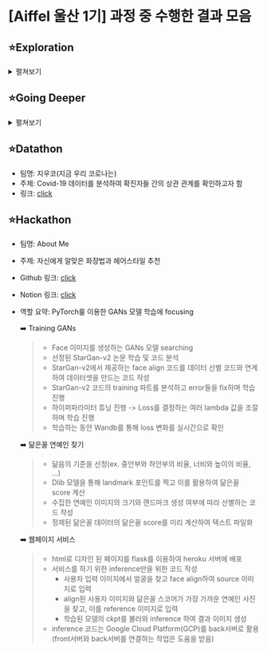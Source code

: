 # [Aiffel 울산 1기] 과정 중 수행한 결과 모음

## ⭐Exploration
<details>
<summary>펼쳐보기</summary>
<div markdown="1">

#### 1. 인공지능과 가위바위보 하기 [click](https://github.com/superbJeong/Exploration/blob/main/Exploration/%5BEX_01%5DRock_Scissor_Paper.ipynb)
>손글씨 이미지(MNIST)를 분류하는 간단한 이미지 분류기를 keras를 활용하여 제작해 보고, 이를 응용하여 가위바위보 이미지를 분류해 보는 프로젝트를 진행한다.
#### 2. Iris의 세 가지 품종, 분류해볼 수 있겠어요? [click](https://github.com/superbJeong/Exploration/blob/main/Exploration/%5BEX_02%5DClassifier.ipynb)
>캐글의 iris 데이터셋을 이용해 기본적인 머신러닝 분류 태스크를 진행하고, 자주 사용되는 모델과 훈련기법을 알아본다.
#### 3. 카메라 스티커앱 만들기 첫걸음 [click](https://github.com/superbJeong/Exploration/blob/main/Exploration/%5BEX_03%5DCamera_Sticker.ipynb)
>face detection 기술, 이미지 처리기법 등 Computer Vision 분야의 실용적인 기술 활용법을 알아보고, SNOW 같은 재밌는 얼굴 인식 스티커 앱을 만들어봅시다.
#### 4. 작사가 인공지능 만들기 [click](https://github.com/superbJeong/Exploration/blob/main/Exploration/%5BEX_04%5DLyricist.ipynb)
>LSTM 모델과 셰익스피어 데이터셋을 사용해 간단한 작사가 인공지능을 만들어 본다.
#### 5. 나의 첫 번째 캐글 경진대회, 무작정 따라해보기 [click](https://github.com/superbJeong/Exploration/blob/main/Exploration/%5BEX_05%5D%20Kaggle.ipynb)
>캐글 경진대회에 직접 참가해 대회의 규칙과 분위기를 살펴보는 것부터, 머신러닝을 활용해서 모델을 학습시킨 뒤 제출하고 내 랭킹을 확인해보는 것까지, 캐글 경진대회를 위한 전과정을 체험해 본다.
#### 6. 영화리뷰 텍스트 감성분석하기 [click](https://github.com/superbJeong/Exploration/blob/main/Exploration/%5BEX_06%5D%20Sentiment_classification.ipynb)
>imdb 영화 리뷰 평점 데이터를 토대로 사용자들의 리뷰 감성을 분류해 보는 실용적인 텍스트 분류 모델을 구현해 본다.
#### 7. 인물사진을 만들어 보자 [click](https://nbviewer.org/github/superbJeong/Exploration/blob/main/Exploration/%5BEX_07%5D%20Human_Segmentation.ipynb)
>시맨틱 세그멘테이션(semantic segmentation)을 사용하여 핸드폰의 인물사진을 재현한다.
#### 8.뉴스 요약봇 만들기 [click](https://github.com/superbJeong/Exploration/blob/main/Exploration/%5BEX_08%5D%20News_Summarization.ipynb)
>텍스트 요약을 구현하는 Extractive/Abstractive 접근법에 대해 알아보고, Attentional seq2seq 구조를 활용하여 뉴스 기사를 모델을 구현해 본다.
#### 9. 폐렴아 기다려라! [click](https://github.com/superbJeong/Exploration/blob/main/Exploration/%5BEX_09%5D%20Chest_xray.ipynb)
>의료영상 기초에 대해서 배우고 의료영상 데이터를 핸들링 하는 방법에 대해서 배워보자.
#### 10. 인공지능으로 세상에 없던 새로운 패션 만들기 [click](https://github.com/superbJeong/Exploration/blob/main/Exploration/%5BEX_10%5D%20DCGAN_newimage.ipynb)
>생성형 모델 중 가장 중요한 GAN(Generative Adversarial Network)의 개념을 파악하고, DCGAN 구조를 이용하여 간단한 이미지 생성을 진행해 본다.
#### 11. 어제 오른 내 주식, 과연 내일은? [click](https://github.com/superbJeong/Exploration/blob/main/Exploration/%5BEX_11%5D%20Stock_Prediction.ipynb)
>ARIMA 시계열 분석법을 배우고, 직접 주식 시세를 예측해 본다.
#### 12. 트랜스포머로 만드는 대화형 챗봇 [click](https://github.com/superbJeong/Exploration/blob/main/Exploration/%5BEX_12%5D%20Chatbot.ipynb)
>트랜스포머의 인코더 디코더 구조와 셀프 어텐션을 코드를 통해 이해해 본다. 이를 영어와 한국어로 이루어진 챗봇 데이터에 적용해 본다.
#### 13. 인간보다 퀴즈를 잘푸는 인공지능 [click](https://github.com/superbJeong/Exploration/blob/main/Exploration/%5BEX_13%5D%20bert_qna.ipynb)
>BERT 모델을 이용한 Q&A 태스크 해결을 수행하며, 자연어처리 분야의 pretrained model의 효용성에 대해 이해해 본다.
#### 14. 아이유팬이 좋아할 만한 다른 아티스트 찾기 [click](https://github.com/superbJeong/Exploration/blob/main/Exploration/%5BEX_14%5D%20Recommendata_iu.ipynb)
>추천시스템의 기본적인 원리와 구성을 파악하고 Last.fm 데이터 및 MovieLens 데이터를 통해 간단하고 효과적인 아티스트 추천시스템과 영화 추천시스템을 구현해 본다.
#### 15. 문자를 읽을 수 있는 딥러닝 [click](https://nbviewer.org/github/superbJeong/Exploration/blob/main/Exploration/%5BEX_15%5D%20ocr_python.ipynb)
>문자를 읽는 OCR 모델의 구조를 배우고, keras-ocr과 테서랙트 엔진을 써본다.
#### 16. 다음에 볼 영화 예측하기 [click](https://github.com/superbJeong/Exploration/blob/main/Exploration/%5BEX_16%5Dyoochoose.ipynb)
>고객이 바로 지금 원하는 것이 무엇인지를 예측하여 추천하는 Session-based Recommendation 개념을 익히고 실제로 모델을 구축해 본다.
#### 17. 난 스케치를 할 테니 너는 채색을 하거라 [click](https://github.com/superbJeong/Exploration/blob/main/Exploration/%5BEX_17%5Dconditional_generation.ipynb)
>이미지 생성 모델로 사용되는 GAN 중에서 조건이 추가된 cGAN에 대해 알아보고 Pix2Pix를 배워봅니다.

</div>
</details>



## ⭐Going Deeper
<details>
<summary>펼쳐보기</summary>
<div markdown="2">

#### 1. 백본 네트워크 구조 상세분석
>컴퓨터 비전 분야에 실전적으로 사용되는 주요 백본 네트워크(VGG, ResNet, SENet, EfficientNet) 구조에 대해 논문에 정리된 이론을 토대로 심화 원리를 학습한다.
#### 2. 없다면 어떻게 될까? (ResNet Ablation Study) [click](https://github.com/superbJeong/Exploration/blob/main/GoingDeeper/GD_02_Ablation_Study.ipynb)
>핵심적인 기법들을 하나씩 제거했을 때의 효과를 각각 정량적으로 측정하는 ablation study 기법을 배운다. ResNet을 대상으로 실습해 보면서 이론적으로 익힌 기법의 효과를 체감하고 백본을 직접 다뤄보는 실전적 감각을 익힌다.
>* Resnet-34 / 50 구현
#### 3. 잘 만든 Augmentation, 이미지 100장 안 부럽다
>데이터셋이 부족한 상황을 해결하기 위한 Data Augmentation의 다양한 기법에 대해 알아보고, 활용 가능한 라이브러리, 실전상황에서 주의해야 할 팁 등을 정리해 본다.
제출함
#### 4. 이미지 어디까지 우려볼까? [click](https://github.com/superbJeong/Exploration/blob/main/GoingDeeper/GD_04_data_augmentation.ipynb)
>텐서플로우의 random augmentation 기법을 적용해 보고, 최신 augmentation 기법을 익힌다. 직접 모델을 학습시켜 비교 실험을 진행해 본다. 
>* Cutmix와 Mixup 기법 적용
#### 5. 너의 속이 궁금해 - Class Activation Map 살펴보기
>모델의 작동 원리를 가늠할 수 있는 CAM, Grad-CAM, ACoL 모델을 공부하고 XAI(Explainable AI)의 기초를 익힌다.
#### 6. 나를 찾아줘 - Class Activation Map 만들기 [click](https://github.com/superbJeong/Exploration/blob/main/GoingDeeper/GD_06_Class_Activation_Map.ipynb)
>CAM, Grad-CAM을 위한 모델을 직접 만들고, CAM을 추출해 시각화 해본다. CAM을 Object detection에 적용해 결과를 평가해 본다.
>* CAM과 Grad-CAM 시각화
#### 7. Object Detection
>Object detection 문제와 이를 해결하기 위한 다양한 detection 모델들을 알아본다.
#### 8. GO/STOP! - Object Detection 시스템 만들기 [click](https://github.com/superbJeong/Exploration/blob/main/GoingDeeper/GD_08_object_detection.ipynb)
>Object detection 모델을 사용해 자동차 또는 사람이 가까이 있는지 확인한 후 멈출 수 있는 시스템을 만든다.
>* KITTI 데이터셋 활용하여 RetinaNet 학습
#### 9. 물체를 분리하자! - 세그멘테이션 살펴보기
>픽셀 수준에서 이미지의 각 부분이 어떤 의미를 갖는 영역인지 분리를 해내는 세그멘테이션을 학습한다. 세그멘테이션의 종류, 주요 모델, 평가 기준을 알아본다.
제출함
#### 10. 도로 영역을 찾자! - 세그멘테이션 모델 만들기 [click](https://nbviewer.org/github/superbJeong/Exploration/blob/main/GoingDeeper/GD_10_semantic_segmentation.ipynb)
>시맨틱 세그멘테이션을 이용해 자율주행 차량을 위해 도로영역을 찾는 모델을 간단히 만들어 본다.
>* U-Net 및 U-Net++ 모델을 구현하여 도로 영역 segmentation
#### 11. OCR 기술의 개요
>이미지 속 글자를 읽어보는 OCR 기술을 구성하는 Text detection과 Text recognition에 대해 알아본다.
#### 12. 직접 만들어보는 OCR [click](https://github.com/superbJeong/Exploration/blob/main/GoingDeeper/GD_12_ocr.ipynb)
>Text recognition 모델을 구현, 학습하고 Text detection 모델과 연결하여 OCR을 구현한다. 
>* CRNN과 keras-ocr detector를 활용하여 이미지에서 text를 찾고 인식
#### 13. 멀리 있지만 괜찮아
>카메라 스티커앱의 Face Detection을 더욱 가볍고 빠르고 정확하게 개선할 수 있는 딥러닝 모델에 대해 자세히 알아본다.
#### 14. 멀리 있는 사람도 스티커를 붙여주자 [click](https://github.com/superbJeong/Exploration/blob/main/GoingDeeper/GD_14_face_detector.ipynb)
>이미지에 사람 얼굴이 다수 포함된 경우에도 빠르게 이를 인식할 수 있는 SSD 모델을 구현, 학습해 보고 이를 이용해 카메라 스티커 앱을 개선해 본다.
>* widerface 데이터셋을 활용하여 SSD 모델 학습
#### 15. 사람의 몸짓을 읽어보자
>Human pose estimation에 대해 그동안 발표된 논문을 기반으로 아이디어의 흐름이 발전해 온 내역을 자세히 살펴본다.
#### 16. 행동 스티커 만들기 [click](https://nbviewer.org/github/superbJeong/Exploration/blob/main/GoingDeeper/GD_16_simplebaseline.ipynb)
>simplebaseline 모델을 활용하여 실제로 구현을 진행해 보면서 Human Pose Estimation을 좀더 깊이있게 이해해 본다.
>* tfrecord를 활용한 데이터셋 구성과 전처리
>* Hourglass 모델과 simplebaseline 모델을 비교분석

</div>
</details>

## ⭐Datathon

* 팀명: 지우코(지금 우리 코로나는)   
* 주제: Covid-19 데이터를 분석하여 확진자들 간의 상관 관계를 확인하고자 함   
* 링크: [click](https://github.com/superbJeong/Exploration/blob/main/Datathon/%EC%A7%80%EA%B8%88%EC%9A%B0%EB%A6%AC%EC%BD%94%EB%A1%9C%EB%82%98%EB%8A%94_COVID19%ED%99%95%EC%82%B0%EC%98%81%ED%96%A5%EB%A0%A5%EB%B6%84%EC%84%9D.ipynb)

## ⭐Hackathon

* 팀명: About Me
* 주제: 자신에게 알맞은 화장법과 헤어스타일 추천
* Github 링크: [click](https://github.com/superbJeong/Aiffelthon-Aboutme)
* Notion 링크: [click](https://mammoth-canidae-d09.notion.site/About-Me-b7f079e28fab4e46922a336d9c5f1141)
* 역할 요약: PyTorch룰 이용한 GANs 모델 학습에 focusing

     ➡️ Training GANs

    >- Face 이미지를 생성하는 GANs 모델 searching
    >- 선정된 StarGan-v2 논문 학습 및 코드 분석
    >- StarGan-v2에서 제공하는 face align 코드를 데이터 선별 코드와 연계하여 데이터셋을 만드는 코드 작성
    >- StarGan-v2 코드의 training 파트를 분석하고 error들을 fix하며 학습 진행
    >- 하이퍼파라미터 튜닝 진행 -> Loss를 결정하는 여러 lambda 값을 조절하며 학습 진행
    >- 학습하는 동안 Wandb를 통해 loss 변화를 실시간으로 확인
    
    ➡️ 닮은꼴 연예인 찾기
    >- 닮음의 기준을 선정(ex. 중안부와 하안부의 비율, 너비와 높이의 비율, ...)
    >- Dlib 모델을 통해 landmark 포인트를 찍고 이를 활용하여 닮은꼴 score 계산
    >- 수집한 연예인 이미지의 크기와 랜드마크 생성 여부에 따라 선별하는 코드 작성
    >- 정제된 닮은꼴 데이터의 닮은꼴 score를 미리 계산하여 텍스트 파일화
    
    ➡️ 웹페이지 서비스
    >- html로 디자인 된 페이지를 flask를 이용하여 heroku 서버에 배포
    >- 서비스를 하기 위한 inference만을 위한 코드 작성 
    >   - 사용자 입력 이미지에서 얼굴을 찾고 face align하여 source 이미지로 입력
    >   - align된 사용자 이미지와 닮은꼴 스코어가 가장 가까운 연예인 사진을 찾고, 
    >     이를 reference 이미지로 입력
    >   - 학습된 모델의 ckpt를 불러와 inference 하여 결과 이미지 생성
    >- inference 코드는 Google Cloud Platform(GCP)를 back서버로 활용  
    >  (front서버와 back서버를 연결하는 작업은 도움을 받음)